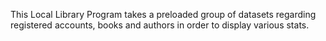 This Local Library Program takes a preloaded group of datasets regarding registered accounts, books and authors in order to display various stats.
